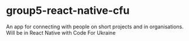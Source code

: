 # group5-react-native-cfu
An app for connecting with people on short projects and in organisations. Will be in React Native with Code For Ukraine
